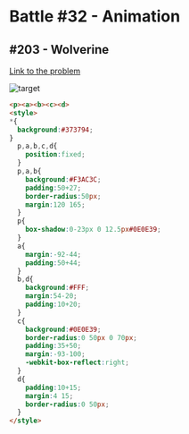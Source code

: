 # Battle #32 - Animation

## #203 - Wolverine

[Link to the problem](https://cssbattle.dev/play/203)

![target](https://cssbattle.dev/targets/203.png)

```html
<p><a><b><c><d>
<style>
*{
  background:#373794;
}
  p,a,b,c,d{
    position:fixed;
  }
  p,a,b{
    background:#F3AC3C;
    padding:50+27;
    border-radius:50px;
    margin:120 165;
  }
  p{
    box-shadow:0-23px 0 12.5px#0E0E39;
  }
  a{
    margin:-92-44;
    padding:50+44;
  }
  b,d{
    background:#FFF;
    margin:54-20;
    padding:10+20;
  }
  c{
    background:#0E0E39;
    border-radius:0 50px 0 70px;
    padding:35+50;
    margin:-93-100;
    -webkit-box-reflect:right;
  }
  d{
    padding:10+15;
    margin:4 15;
    border-radius:0 50px;
  }
</style>
```
